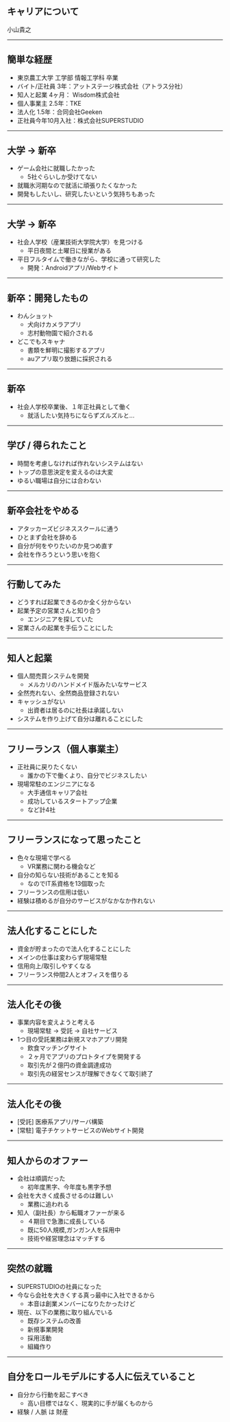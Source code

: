 ## キャリアについて

小山貴之

---

## 簡単な経歴

- 東京農工大学 工学部 情報工学科 卒業
- バイト/正社員 3年：アットステージ株式会社（アトラス分社）
- 知人と起業 4ヶ月： Wisdom株式会社
- 個人事業主 2.5年：TKE
- 法人化 1.5年：合同会社Geeken
- 正社員今年10月入社：株式会社SUPERSTUDIO

---

## 大学 -> 新卒

- ゲーム会社に就職したかった
  - 5社ぐらいしか受けてない
- 就職氷河期なので就活に頑張りたくなかった
- 開発もしたいし、研究したいという気持ちもあった

---

## 大学 -> 新卒

- 社会人学校（産業技術大学院大学）を見つける
  - 平日夜間と土曜日に授業がある
- 平日フルタイムで働きながら、学校に通って研究した
  - 開発：Androidアプリ/Webサイト

---

## 新卒：開発したもの

- わんショット
  - 犬向けカメラアプリ
  - 志村動物園で紹介される
- どこでもスキャナ
  - 書類を鮮明に撮影するアプリ
  - auアプリ取り放題に採択される

---

## 新卒

- 社会人学校卒業後、１年正社員として働く
  - 就活したい気持ちにならずズルズルと...

---

## 学び / 得られたこと

- 時間を考慮しなければ作れないシステムはない
- トップの意思決定を変えるのは大変
- ゆるい職場は自分には合わない

---

## 新卒会社をやめる

- アタッカーズビジネススクールに通う
- ひとまず会社を辞める
- 自分が何をやりたいのか見つめ直す
- 会社を作ろうという思いを抱く

---

## 行動してみた

- どうすれば起業できるのか全く分からない
- 起業予定の営業さんと知り合う
  - エンジニアを探していた
- 営業さんの起業を手伝うことにした

---

## 知人と起業

- 個人間売買システムを開発
  - メルカリのハンドメイド版みたいなサービス
- 全然売れない、全然商品登録されない
- キャッシュがない
  - 出資者は居るのに社長は承諾しない
- システムを作り上げて自分は離れることにした

---

## フリーランス（個人事業主）

- 正社員に戻りたくない
  - 誰かの下で働くより、自分でビジネスしたい
- 現場常駐のエンジニアになる
  - 大手通信キャリア会社
  - 成功しているスタートアップ企業
  - など計4社

---

## フリーランスになって思ったこと

- 色々な現場で学べる
  - VR業務に関わる機会など
- 自分の知らない技術があることを知る
  - なのでIT系資格を13個取った
- フリーランスの信用は低い
- 経験は積めるが自分のサービスがなかなか作れない

---

## 法人化することにした

- 資金が貯まったので法人化することにした
- メインの仕事は変わらず現場常駐
- 信用向上/取引しやすくなる
- フリーランス仲間2人とオフィスを借りる

---

## 法人化その後

- 事業内容を変えようと考える
  - 現場常駐 -> 受託 -> 自社サービス
- 1つ目の受託業務は新規スマホアプリ開発
  - 飲食マッチングサイト
  - ２ヶ月でアプリのプロトタイプを開発する
  - 取引先が２億円の資金調達成功
  - 取引先の経営センスが理解できなくて取引終了

---

## 法人化その後

- [受託] 医療系アプリ/サーバ構築
- [常駐] 電子チケットサービスのWebサイト開発

---

## 知人からのオファー

- 会社は順調だった
  - 初年度黒字、今年度も黒字予想
- 会社を大きく成長させるのは難しい
  - 業務に追われる
- 知人（副社長）から転職オファーが来る
  - ４期目で急激に成長している
  - 既に50人規模,ガンガン人を採用中
  - 技術や経営理念はマッチする

---

## 突然の就職

- SUPERSTUDIOの社員になった
- 今なら会社を大きくする真っ最中に入社できるから
  - 本音は創業メンバーになりたかったけど
- 現在、以下の業務に取り組んでいる
  - 既存システムの改善
  - 新規事業開発
  - 採用活動
  - 組織作り

---

## 自分をロールモデルにする人に伝えていること

- 自分から行動を起こすべき
  - 高い目標ではなく、現実的に手が届くものから
- 経験 / 人脈 は 財産




